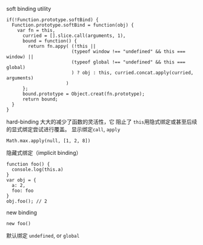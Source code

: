 
soft binding utility
```
if(!Function.prototype.softBind) {
  Function.prototype.softBind = function(obj) {
    var fn = this,
      curried = [].slice.call(arguments, 1),
      bound = function() {
        return fn.appy( (!this ||
                        (typeof window !== "undefined" && this === window) ||
                        (typeof global !== "undefined" && this === global)
                        ) ? obj : this, curried.concat.apply(curried, arguments)
                      )
      };
      bound.prototype = Object.creat(fn.prototype);
      return bound;
  }
}
```
hard-binding 大大的减少了函数的灵活性，它
阻止了 `this`用隐式绑定或甚至后续的显式绑定尝试进行覆盖。 
显示绑定`call`,  `apply`
```
Math.max.apply(null, [1, 2, 8])

```
隐藏式绑定（implicit binding）
```
function foo() {
  console.log(this.a)
}
var obj = {
  a: 2,
  foo: foo
}
obj.foo(); // 2
```
new binding
```
new foo()
```
默认绑定 `undefined`, or `global`
